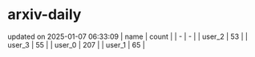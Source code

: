 # arxiv-daily
updated on 2025-01-07 06:33:09
| name | count |
| - | - |
| user_2 | 53 |
| user_3 | 55 |
| user_0 | 207 |
| user_1 | 65 |
